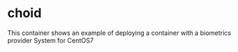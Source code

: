 # choid
This container shows an example of deploying a container with a biometrics provider
System  for CentOS7
